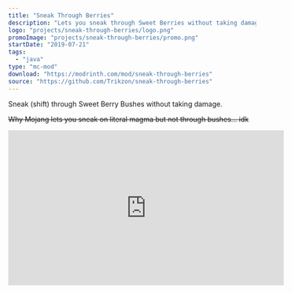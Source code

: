 ```yaml
---
title: "Sneak Through Berries"
description: "Lets you sneak through Sweet Berries without taking damage."
logo: "projects/sneak-through-berries/logo.png"
promoImage: "projects/sneak-through-berries/promo.png"
startDate: "2019-07-21"
tags:
  - "java"
type: "mc-mod"
download: "https://modrinth.com/mod/sneak-through-berries"
source: "https://github.com/Trikzon/sneak-through-berries"
---
```


Sneak (shift) through Sweet Berry Bushes without taking damage.

~~Why Mojang lets you sneak on literal magma but not through bushes... idk~~

<iframe width="560" height="315" src="https://www.youtube-nocookie.com/embed/OZJFD3SrNdM" title="YouTube video player" frameborder="0" allow="accelerometer; autoplay; clipboard-write; encrypted-media; gyroscope; picture-in-picture; web-share" allowfullscreen></iframe>
